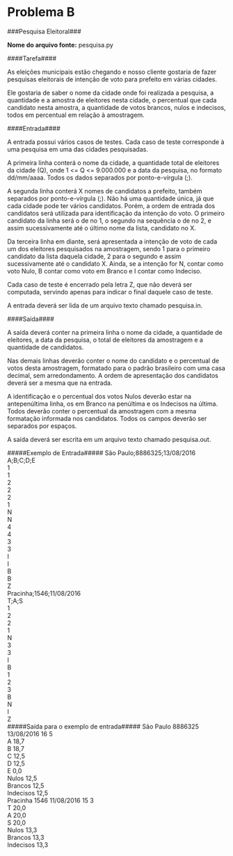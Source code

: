 Problema B
==========

###Pesquisa Eleitoral###

**Nome do arquivo fonte:** pesquisa.py

####Tarefa####

As eleições municipais estão chegando e nosso cliente gostaria de fazer pesquisas
eleitorais de intenção de voto para prefeito em várias cidades.

Ele gostaria de saber o nome da cidade onde foi realizada a pesquisa, a quantidade e
a amostra de eleitores nesta cidade, o percentual que cada candidato nesta amostra, a
quantidade de votos brancos, nulos e indecisos, todos em percentual em relação à
amostragem.

####Entrada####

A entrada possui vários casos de testes. Cada caso de teste corresponde à uma
pesquisa em uma das cidades pesquisadas.

A primeira linha conterá o nome da cidade, a quantidade total de eleitores da cidade
(Q), onde 1 <= Q <= 9.000.000 e a data da pesquisa, no formato dd/mm/aaaa. Todos os
dados separados por ponto-e-vírgula (;).

A segunda linha conterá X nomes de candidatos a prefeito, também separados por
ponto-e-vírgula (;). Não há uma quantidade única, já que cada cidade pode ter vários
candidatos. Porém, a ordem de entrada dos candidatos será utilizada para identificação da
intenção do voto. O primeiro candidato da linha será o de no 1, o segundo na sequência o de
no 2, e assim sucessivamente até o último nome da lista, candidato no X.

Da terceira linha em diante, será apresentada a intenção de voto de cada um dos
eleitores pesquisados na amostragem, sendo 1 para o primeiro candidato da lista daquela
cidade, 2 para o segundo e assim sucessivamente até o candidato X. Ainda, se a intenção
for N, contar como voto Nulo, B contar como voto em Branco e I contar como Indeciso.

Cada caso de teste é encerrado pela letra Z, que não deverá ser computada,
servindo apenas para indicar o final daquele caso de teste.

A entrada deverá ser lida de um arquivo texto chamado pesquisa.in.

####Saída####

A saída deverá conter na primeira linha o nome da cidade, a quantidade de eleitores,
a data da pesquisa, o total de eleitores da amostragem e a quantidade de candidatos.

Nas demais linhas deverão conter o nome do candidato e o percentual de votos desta
amostragem, formatado para o padrão brasileiro com uma casa decimal, sem
arredondamento. A ordem de apresentação dos candidatos deverá ser a mesma que na
entrada.

A identificação e o percentual dos votos Nulos deverão estar na antepenúltima linha,
os em Branco na penúltima e os Indecisos na última. Todos deverão conter o percentual da
amostragem com a mesma formatação informada nos candidatos. Todos os campos
deverão ser separados por espaços.

A saída deverá ser escrita em um arquivo texto chamado pesquisa.out.


#####Exemplo de Entrada#####
São Paulo;8886325;13/08/2016  
A;B;C;D;E  
1  
1  
2  
2  
2  
1  
N  
N  
4  
4  
3  
3  
I  
I  
B  
B  
Z  
Pracinha;1546;11/08/2016  
T;A;S  
1  
2  
2  
1  
N  
3  
3  
I  
B  
1  
2  
3  
B  
N  
I  
Z  
#####Saída para o exemplo de entrada#####
São Paulo 8886325 13/08/2016 16 5  
A 18,7  
B 18,7  
C 12,5  
D 12,5  
E 0,0  
Nulos 12,5  
Brancos 12,5  
Indecisos 12,5  
Pracinha 1546 11/08/2016 15 3  
T 20,0  
A 20,0  
S 20,0  
Nulos 13,3  
Brancos 13,3  
Indecisos 13,3  